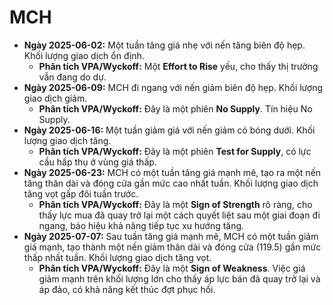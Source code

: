 # MCH

- **Ngày 2025-06-02:** Một tuần tăng giá nhẹ với nến tăng biên độ hẹp. Khối lượng giao dịch ổn định.
    - **Phân tích VPA/Wyckoff:** Một **Effort to Rise** yếu, cho thấy thị trường vẫn đang do dự.
- **Ngày 2025-06-09:** MCH đi ngang với nến giảm biên độ hẹp. Khối lượng giao dịch giảm.
    - **Phân tích VPA/Wyckoff:** Đây là một phiên **No Supply**. Tín hiệu No Supply.
- **Ngày 2025-06-16:** Một tuần giảm giá với nến giảm có bóng dưới. Khối lượng giao dịch tăng.
    - **Phân tích VPA/Wyckoff:** Đây là một phiên **Test for Supply**, có lực cầu hấp thụ ở vùng giá thấp.
- **Ngày 2025-06-23:** MCH có một tuần tăng giá mạnh mẽ, tạo ra một nến tăng thân dài và đóng cửa gần mức cao nhất tuần. Khối lượng giao dịch tăng vọt gấp đôi tuần trước.
    - **Phân tích VPA/Wyckoff:** Đây là một **Sign of Strength** rõ ràng, cho thấy lực mua đã quay trở lại một cách quyết liệt sau một giai đoạn đi ngang, báo hiệu khả năng tiếp tục xu hướng tăng.
- **Ngày 2025-07-07:** Sau tuần tăng giá mạnh mẽ, MCH có một tuần giảm giá mạnh, tạo thành một nến giảm thân dài và đóng cửa (119.5) gần mức thấp nhất tuần. Khối lượng giao dịch tăng vọt.
    - **Phân tích VPA/Wyckoff:** Đây là một **Sign of Weakness**. Việc giá giảm mạnh trên khối lượng lớn cho thấy áp lực bán đã quay trở lại và áp đảo, có khả năng kết thúc đợt phục hồi.


